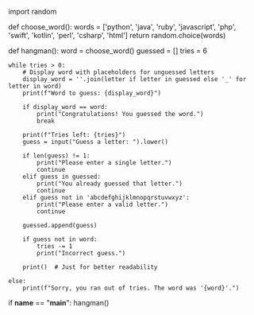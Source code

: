 import random

def choose_word():
    words = ['python', 'java', 'ruby', 'javascript', 'php', 'swift', 'kotlin', 'perl', 'csharp', 'html']
    return random.choice(words)

def hangman():
    word = choose_word()
    guessed = []
    tries = 6

    while tries > 0:
        # Display word with placeholders for unguessed letters
        display_word = ''.join(letter if letter in guessed else '_' for letter in word)
        print(f"Word to guess: {display_word}")

        if display_word == word:
            print("Congratulations! You guessed the word.")
            break

        print(f"Tries left: {tries}")
        guess = input("Guess a letter: ").lower()

        if len(guess) != 1:
            print("Please enter a single letter.")
            continue
        elif guess in guessed:
            print("You already guessed that letter.")
            continue
        elif guess not in 'abcdefghijklmnopqrstuvwxyz':
            print("Please enter a valid letter.")
            continue

        guessed.append(guess)

        if guess not in word:
            tries -= 1
            print("Incorrect guess.")
        
        print()  # Just for better readability

    else:
        print(f"Sorry, you ran out of tries. The word was '{word}'.")

if __name__ == "__main__":
    hangman()

